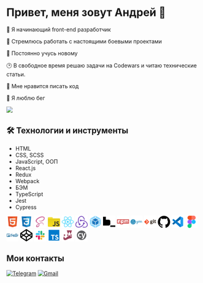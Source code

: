 # Привет, меня зовут Андрей 👋

🚀 Я начинающий front-end разработчик

:dart: Стремлюсь работать с настоящими боевыми проектами

:telescope: Постоянно учусь новому

:clock2: В свободное время решаю задачи на Codewars и читаю технические статьи.

💪 Мне нравится писать код

:running: Я люблю бег

[![](https://www.codewars.com/users/AndreyArkhip/badges/small)](https://www.codewars.com/users/AndreyArkhip)

## :hammer_and_wrench: Технологии и инструменты

- HTML
- CSS, SCSS
- JavaScript, ООП
- React.js
- Redux
- Webpack
- БЭМ
- TypeScript
- Jest
- Cypress

[![HTML](./images/html.png)](https://www.w3.org/html) [![CSS](./images/css.png)](https://www.w3schools.com/css/) [![SCSS](./images/scss.png)](https://sass-lang.com/) [![JS](./images/js.png)](https://developer.mozilla.org/en-US/docs/Web/JavaScript) [![React](./images/react.png)](https://reactjs.org/) [![Redux](./images/redux.png)](https://redux.js.org/) [![Webpack](./images/webpack.png)](https://webpack.js.org/) [![BEM](./images/bem.png)](https://ru.bem.info/) [![NPM](./images/npm.png)](https://www.npmjs.com/) [![Yarn](./images/yarn.png)](https://yarnpkg.com/) [![Git](./images/git.png)](https://git-scm.com/) [![GitHub](./images/github.png)](https://github.com/) [![VSCode](./images/vscode.png)](https://code.visualstudio.com/) [![Figma](./images/figma.png)](https://www.figma.com/) [![Trello](./images/trello.png)](https://trello.com) [![Codepen](./images/codepen.png)](https://codepen.io/) [![Slack](./images/slack.png)](https://slack.com/) [![TypeScript](./images/typescript.png)](https://www.typescriptlang.org/) [![Jest](./images/jest.png)](https://jestjs.io/) [![Cypress](./images/cypress.png)](https://www.cypress.io/)

## Мои контакты

[![Telegram](https://img.shields.io/badge/Telegram-FFFFFF?style=plastic&logo=Telegram&logoColor=000000)](https://t.me/AndreyArkhipov11) [![Gmail](https://img.shields.io/badge/Gmail-FFFFFF?style=plastic&logo=Gmail&logoColor=FF0000)](mailto:arhipov0212@gmail.com)

